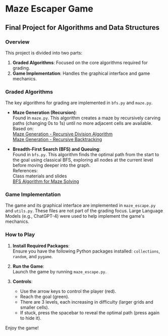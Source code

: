 # Maze Escaper Game

## Final Project for Algorithms and Data Structures

### Overview

This project is divided into two parts:

1. **Graded Algorithms**: Focused on the core algorithms required for grading.
2. **Game Implementation**: Handles the graphical interface and game mechanics.

### Graded Algorithms

The key algorithms for grading are implemented in `bfs.py` and `maze.py`.

- **Maze Generation (Recursion)**:  
  Found in `maze.py`. This algorithm creates a maze by recursively carving paths (changing 0s to 1s) until no more adjacent cells are available.  
  Based on:  
  [Maze Generation - Recursive Division Algorithm](https://weblog.jamisbuck.org/2011/1/12/maze-generation-recursive-division-algorithm)  
  [Maze Generation - Recursive Backtracking](https://aryanab.medium.com/maze-generation-recursive-backtracking-5981bc5cc766)

- **Breadth-First Search (BFS) and Queuing**:  
  Found in `bfs.py`. This algorithm finds the optimal path from the start to the goal using classical BFS, exploring all nodes at the current level before moving deeper into the graph.  
  References:  
  Class materials and slides  
  [BFS Algorithm for Maze Solving](https://medium.com/@luthfisauqi17_68455/artificial-intelligence-search-problem-solve-maze-using-breadth-first-search-bfs-algorithm-255139c6e1a3)

### Game Implementation

The game and its graphical interface are implemented in `maze_escape.py` and `utils.py`. These files are not part of the grading focus. Large Language Models (e.g., ChatGPT-4) were used to help implement the game's mechanics.

### How to Play

1. **Install Required Packages**:  
   Ensure you have the following Python packages installed: `collections`, `random`, and `pygame`.

2. **Run the Game**:  
   Launch the game by running `maze_escape.py`.

3. **Controls**:  
   - Use the arrow keys to control the player (red).  
   - Reach the goal (green).  
   - There are 3 levels, each increasing in difficulty (larger grids and smaller cells).  
   - If stuck, press the spacebar to reveal the optimal path (press again to hide it).

Enjoy the game!
